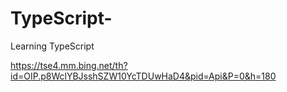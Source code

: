 # TypeScript-
Learning TypeScript 

https://tse4.mm.bing.net/th?id=OIP.p8WclYBJsshSZW10YcTDUwHaD4&pid=Api&P=0&h=180
